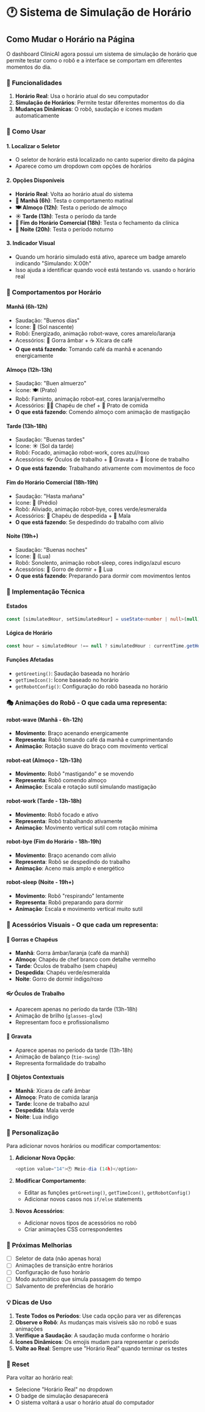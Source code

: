 # 🕐 Sistema de Simulação de Horário

## Como Mudar o Horário na Página

O dashboard ClinicAI agora possui um sistema de simulação de horário que permite testar como o robô e a interface se comportam em diferentes momentos do dia.

### 🎯 Funcionalidades

1. **Horário Real**: Usa o horário atual do seu computador
2. **Simulação de Horários**: Permite testar diferentes momentos do dia
3. **Mudanças Dinâmicas**: O robô, saudação e ícones mudam automaticamente

### 📍 Como Usar

#### 1. **Localizar o Seletor**
- O seletor de horário está localizado no canto superior direito da página
- Aparece como um dropdown com opções de horários

#### 2. **Opções Disponíveis**
- **Horário Real**: Volta ao horário atual do sistema
- **🌅 Manhã (6h)**: Testa o comportamento matinal
- **🍽️ Almoço (12h)**: Testa o período de almoço
- **☀️ Tarde (13h)**: Testa o período da tarde
- **🏢 Fim do Horário Comercial (18h)**: Testa o fechamento da clínica
- **🌙 Noite (20h)**: Testa o período noturno

#### 3. **Indicador Visual**
- Quando um horário simulado está ativo, aparece um badge amarelo indicando "Simulando: X:00h"
- Isso ajuda a identificar quando você está testando vs. usando o horário real

### 🤖 Comportamentos por Horário

#### **Manhã (6h-12h)**
- Saudação: "Buenos días"
- Ícone: 🌅 (Sol nascente)
- Robô: Energizado, animação robot-wave, cores amarelo/laranja
- Acessórios: 🧢 Gorra âmbar + ☕ Xícara de café
- **O que está fazendo**: Tomando café da manhã e acenando energicamente

#### **Almoço (12h-13h)**
- Saudação: "Buen almuerzo"
- Ícone: 🍽️ (Prato)
- Robô: Faminto, animação robot-eat, cores laranja/vermelho
- Acessórios: 👨‍🍳 Chapéu de chef + 🍕 Prato de comida
- **O que está fazendo**: Comendo almoço com animação de mastigação

#### **Tarde (13h-18h)**
- Saudação: "Buenas tardes"
- Ícone: ☀️ (Sol da tarde)
- Robô: Focado, animação robot-work, cores azul/roxo
- Acessórios: 👓 Óculos de trabalho + 🎀 Gravata + 💼 Ícone de trabalho
- **O que está fazendo**: Trabalhando ativamente com movimentos de foco

#### **Fim do Horário Comercial (18h-19h)**
- Saudação: "Hasta mañana"
- Ícone: 🏢 (Prédio)
- Robô: Aliviado, animação robot-bye, cores verde/esmeralda
- Acessórios: 🧢 Chapéu de despedida + 💼 Mala
- **O que está fazendo**: Se despedindo do trabalho com alívio

#### **Noite (19h+)**
- Saudação: "Buenas noches"
- Ícone: 🌙 (Lua)
- Robô: Sonolento, animação robot-sleep, cores índigo/azul escuro
- Acessórios: 🧤 Gorro de dormir + 🌙 Lua
- **O que está fazendo**: Preparando para dormir com movimentos lentos

### 🔧 Implementação Técnica

#### **Estados**
```typescript
const [simulatedHour, setSimulatedHour] = useState<number | null>(null);
```

#### **Lógica de Horário**
```typescript
const hour = simulatedHour !== null ? simulatedHour : currentTime.getHours();
```

#### **Funções Afetadas**
- `getGreeting()`: Saudação baseada no horário
- `getTimeIcon()`: Ícone baseado no horário
- `getRobotConfig()`: Configuração do robô baseada no horário

### 🎭 Animações do Robô - O que cada uma representa:

#### **robot-wave** (Manhã - 6h-12h)
- **Movimento**: Braço acenando energicamente
- **Representa**: Robô tomando café da manhã e cumprimentando
- **Animação**: Rotação suave do braço com movimento vertical

#### **robot-eat** (Almoço - 12h-13h)
- **Movimento**: Robô "mastigando" e se movendo
- **Representa**: Robô comendo almoço
- **Animação**: Escala e rotação sutil simulando mastigação

#### **robot-work** (Tarde - 13h-18h)
- **Movimento**: Robô focado e ativo
- **Representa**: Robô trabalhando ativamente
- **Animação**: Movimento vertical sutil com rotação mínima

#### **robot-bye** (Fim do Horário - 18h-19h)
- **Movimento**: Braço acenando com alívio
- **Representa**: Robô se despedindo do trabalho
- **Animação**: Aceno mais amplo e energético

#### **robot-sleep** (Noite - 19h+)
- **Movimento**: Robô "respirando" lentamente
- **Representa**: Robô preparando para dormir
- **Animação**: Escala e movimento vertical muito sutil

### 🎩 Acessórios Visuais - O que cada um representa:

#### **🧢 Gorras e Chapéus**
- **Manhã**: Gorra âmbar/laranja (café da manhã)
- **Almoço**: Chapéu de chef branco com detalhe vermelho
- **Tarde**: Óculos de trabalho (sem chapéu)
- **Despedida**: Chapéu verde/esmeralda
- **Noite**: Gorro de dormir índigo/roxo

#### **👓 Óculos de Trabalho**
- Aparecem apenas no período da tarde (13h-18h)
- Animação de brilho (`glasses-glow`)
- Representam foco e profissionalismo

#### **🎀 Gravata**
- Aparece apenas no período da tarde (13h-18h)
- Animação de balanço (`tie-swing`)
- Representa formalidade do trabalho

#### **💼 Objetos Contextuais**
- **Manhã**: Xícara de café âmbar
- **Almoço**: Prato de comida laranja
- **Tarde**: Ícone de trabalho azul
- **Despedida**: Mala verde
- **Noite**: Lua índigo

### 🎨 Personalização

Para adicionar novos horários ou modificar comportamentos:

1. **Adicionar Nova Opção**:
   ```typescript
   <option value="14">🕐 Meio-dia (14h)</option>
   ```

2. **Modificar Comportamento**:
   - Editar as funções `getGreeting()`, `getTimeIcon()`, `getRobotConfig()`
   - Adicionar novos casos nos `if/else` statements

3. **Novos Acessórios**:
   - Adicionar novos tipos de acessórios no robô
   - Criar animações CSS correspondentes

### 🚀 Próximas Melhorias

- [ ] Seletor de data (não apenas hora)
- [ ] Animações de transição entre horários
- [ ] Configuração de fuso horário
- [ ] Modo automático que simula passagem do tempo
- [ ] Salvamento de preferências de horário

### 💡 Dicas de Uso

1. **Teste Todos os Períodos**: Use cada opção para ver as diferenças
2. **Observe o Robô**: As mudanças mais visíveis são no robô e suas animações
3. **Verifique a Saudação**: A saudação muda conforme o horário
4. **Ícones Dinâmicos**: Os emojis mudam para representar o período
5. **Volte ao Real**: Sempre use "Horário Real" quando terminar os testes

### 🔄 Reset

Para voltar ao horário real:
- Selecione "Horário Real" no dropdown
- O badge de simulação desaparecerá
- O sistema voltará a usar o horário atual do computador 